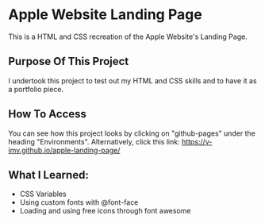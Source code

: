 # Apple Website Landing Page

This is a HTML and CSS recreation of the Apple Website's Landing Page.

## Purpose Of This Project

I undertook this project to test out my HTML and CSS skills and to have it as a portfolio piece.

## How To Access

You can see how this project looks by clicking on "github-pages" under the heading "Environments".
Alternatively, click this link: https://v-imv.github.io/apple-landing-page/

## What I Learned:

- CSS Variables
- Using custom fonts with @font-face
- Loading and using free icons through font awesome
